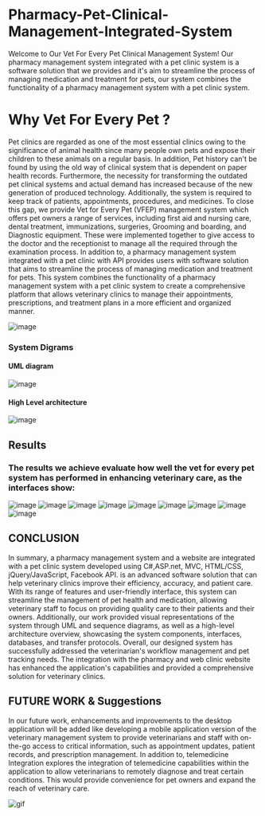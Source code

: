 # Pharmacy-Pet-Clinical-Management-Integrated-System
Welcome to Our Vet For Every Pet Clinical Management System! Our pharmacy management system integrated with a pet clinic system is a software solution that we provides and it's aim to streamline the process of managing medication and treatment for pets, our system combines the functionality of a pharmacy management system with a pet clinic system.

# Why Vet For Every Pet ?
Pet clinics are regarded as one of the most essential clinics owing to the significance of animal health since many people own pets and expose their children to these animals on a regular basis. In addition, Pet history can't be found by using the old way of clinical system that is dependent on paper health records. Furthermore, the necessity for transforming the outdated pet clinical systems and actual demand has increased because of the new generation of produced technology. Additionally, the system is required to keep track of patients, appointments, procedures, and medicines. To close this gap, we provide Vet for Every Pet (VFEP) management system which offers pet owners a range of services, including first aid and nursing care, dental treatment, immunizations, surgeries, Grooming and boarding, and Diagnostic equipment. These were implemented together to give access to the doctor and the receptionist to manage all the required through the examination process. In addition to, a pharmacy management system integrated with a pet clinic with API provides users with software solution that aims to streamline the process of managing medication and treatment for pets. This system combines the functionality of a pharmacy management system with a pet clinic system to create a comprehensive platform that allows veterinary clinics to manage their appointments, prescriptions, and treatment plans in a more efficient and organized manner.

![image](https://github.com/SHrouk-Hesh/Pharmacy-Pet-Clinical-Management-Integrated-System/assets/121517766/6bb3cc6d-b27a-4ce9-b932-b7a2ba194624)


### System Digrams
#### UML diagram
![image](https://github.com/SHrouk-Hesh/Pharmacy-Pet-Clinical-Management-Integrated-System/assets/121517766/b71d4b84-fde2-4fdb-bf3c-2c60598bb434)

#### High Level architecture
![image](https://github.com/SHrouk-Hesh/Pharmacy-Pet-Clinical-Management-Integrated-System/assets/121517766/b8dd7085-d731-4147-841f-810f934aac7d)


## Results
### The results we achieve evaluate how well the vet for every pet system has performed in enhancing veterinary care, as the interfaces show:
![image](https://github.com/SHrouk-Hesh/Pharmacy-Pet-Clinical-Management-Integrated-System/assets/121517766/1c9226cb-4523-4619-ae5c-1bf32461d1b4)
![image](https://github.com/SHrouk-Hesh/Pharmacy-Pet-Clinical-Management-Integrated-System/assets/121517766/dbe636eb-a970-4af0-b15f-32f59532b20e)
![image](https://github.com/SHrouk-Hesh/Pharmacy-Pet-Clinical-Management-Integrated-System/assets/121517766/d96ab3f0-7aa1-4043-b7c5-f0b9fa29d652)
![image](https://github.com/SHrouk-Hesh/Pharmacy-Pet-Clinical-Management-Integrated-System/assets/121517766/482d162b-e61e-4da2-b81d-b3e9b12fb8d2)
![image](https://github.com/SHrouk-Hesh/Pharmacy-Pet-Clinical-Management-Integrated-System/assets/121517766/a283fc06-306a-4e14-a0f3-8584af15f8e7)
![image](https://github.com/SHrouk-Hesh/Pharmacy-Pet-Clinical-Management-Integrated-System/assets/121517766/f722f017-d705-4199-86bc-79cf18fc5f58)
![image](https://github.com/SHrouk-Hesh/Pharmacy-Pet-Clinical-Management-Integrated-System/assets/121517766/3a26980c-7162-4e0a-994b-873bdb49823c)
![image](https://github.com/SHrouk-Hesh/Pharmacy-Pet-Clinical-Management-Integrated-System/assets/121517766/9f72cea5-3f97-4249-97f5-b01af30de269)
![image](https://github.com/SHrouk-Hesh/Pharmacy-Pet-Clinical-Management-Integrated-System/assets/121517766/3e296911-d432-4eda-96d6-be580024842f)


## CONCLUSION
In summary, a pharmacy management system and a website are integrated with a pet clinic system developed using C#,ASP.net, MVC, HTML/CSS, jQuery/JavaScript, Facebook API. is an advanced software solution that can help veterinary clinics improve their efficiency, accuracy, and patient care. With its range of features and user-friendly interface, this system can streamline the management of pet health and medication, allowing veterinary staff to focus on providing quality care to their patients and their owners. Additionally, our work provided visual representations of the system through UML and sequence diagrams, as well as a high-level architecture overview, showcasing the system components, interfaces, databases, and transfer protocols. Overall, our designed system has successfully addressed the veterinarian's workflow management and pet tracking needs. The integration with the pharmacy and web clinic website has enhanced the application's capabilities and provided a comprehensive solution for veterinary clinics.

## FUTURE WORK & Suggestions
In our future work, enhancements and improvements to the desktop application will be added like developing a mobile application version of the veterinary management system to provide veterinarians and staff with on-the-go access to critical information, such as appointment updates, patient records, and prescription management. In addition to, telemedicine Integration explores the integration of telemedicine capabilities within the application to allow veterinarians to remotely diagnose and treat certain conditions. This would provide convenience for pet owners and expand the reach of veterinary care.

![gif](https://github.com/SHrouk-Hesh/Pharmacy-Pet-Clinical-Management-Integrated-System/assets/121517766/2bf5a127-f202-4a54-b973-0669567285cd)
